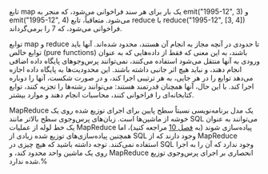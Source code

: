 تابع map یک بار برای هر سند فراخوانی می‌شود، که منجر به
emit("1995-12", 3) و
emit("1995-12", 4) می‌شود. متعاقباً، تابع reduce با reduce("1995-12", [3, 4]) فراخوانی می‌شود، که 7 را برمی‌گرداند.

توابع map و reduce تا حدودی در آنچه مجاز به انجام آن هستند، محدود شده‌اند. آنها باید توابع خالص (pure functions) باشند، به این معنی که فقط از داده‌هایی که به عنوان ورودی به آنها منتقل می‌شود استفاده می‌کنند، نمی‌توانند پرس‌وجوهای پایگاه داده اضافی انجام دهند، و نباید هیچ اثر جانبی داشته باشند. این محدودیت‌ها به پایگاه داده اجازه می‌دهد توابع را در هر جایی، به هر ترتیبی اجرا کند، و در صورت شکست، آنها را دوباره اجرا کند. با این حال، آنها همچنان قدرتمند هستند: می‌توانند رشته‌ها را تجزیه کنند، توابع کتابخانه‌ای را فراخوانی کنند، محاسبات انجام دهند و موارد بیشتر.

MapReduce یک مدل برنامه‌نویسی نسبتاً سطح پایین برای اجرای توزیع شده روی یک خوشه از ماشین‌ها است. زبان‌های پرس‌وجوی سطح بالاتر مانند SQL می‌توانند به عنوان یک خط لوله از عملیات MapReduce پیاده‌سازی شوند (به [فصل 10](ch10.html#ch_batch) مراجعه کنید)، اما همچنین پیاده‌سازی‌های توزیع شده زیادی از SQL وجود دارند که از MapReduce استفاده نمی‌کنند. توجه داشته باشید که هیچ چیزی در SQL وجود ندارد که آن را به اجرا روی یک ماشین واحد محدود کند، و MapReduce انحصاری بر اجرای پرس‌وجوی توزیع شده ندارد.% 